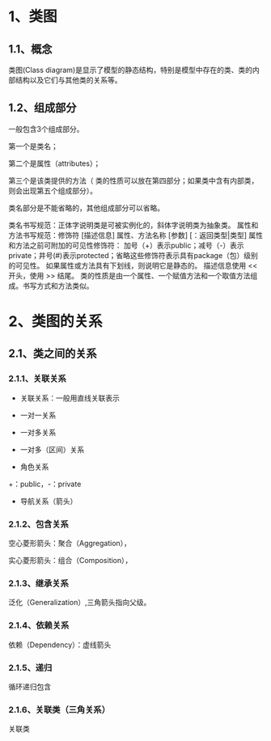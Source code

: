 # 1、类图
## 1.1、概念
类图(Class diagram)是显示了模型的静态结构，特别是模型中存在的类、类的内部结构以及它们与其他类的关系等。
## 1.2、组成部分
一般包含3个组成部分。

第一个是类名；

第二个是属性（attributes）；

第三个是该类提供的方法（ 类的性质可以放在第四部分；如果类中含有内部类，则会出现第五个组成部分）。

类名部分是不能省略的，其他组成部分可以省略。

类名书写规范：正体字说明类是可被实例化的，斜体字说明类为抽象类。
属性和方法书写规范：修饰符 [描述信息] 属性、方法名称 [参数] [：返回类型|类型]
属性和方法之前可附加的可见性修饰符：
加号（+）表示public；减号（-）表示private；井号(#)表示protected；省略这些修饰符表示具有package（包）级别的可见性。
如果属性或方法具有下划线，则说明它是静态的。
描述信息使用 << 开头，使用 >> 结尾。
类的性质是由一个属性、一个赋值方法和一个取值方法组成。书写方式和方法类似。

# 2、类图的关系
## 2.1、类之间的关系
### 2.1.1、关联关系
- 关联关系：一般用直线关联表示

- 一对一关系

- 一对多关系

- 一对多（区间）关系

- 角色关系
  
+：public，-：private

- 导航关系（箭头）

### 2.1.2、包含关系

空心菱形箭头：聚合（Aggregation），

实心菱形箭头：组合（Composition），

### 2.1.3、继承关系

泛化（Generalization）,三角箭头指向父级。

### 2.1.4、依赖关系

依赖（Dependency）：虚线箭头

### 2.1.5、递归

循环递归包含

### 2.1.6、关联类（三角关系）
关联类